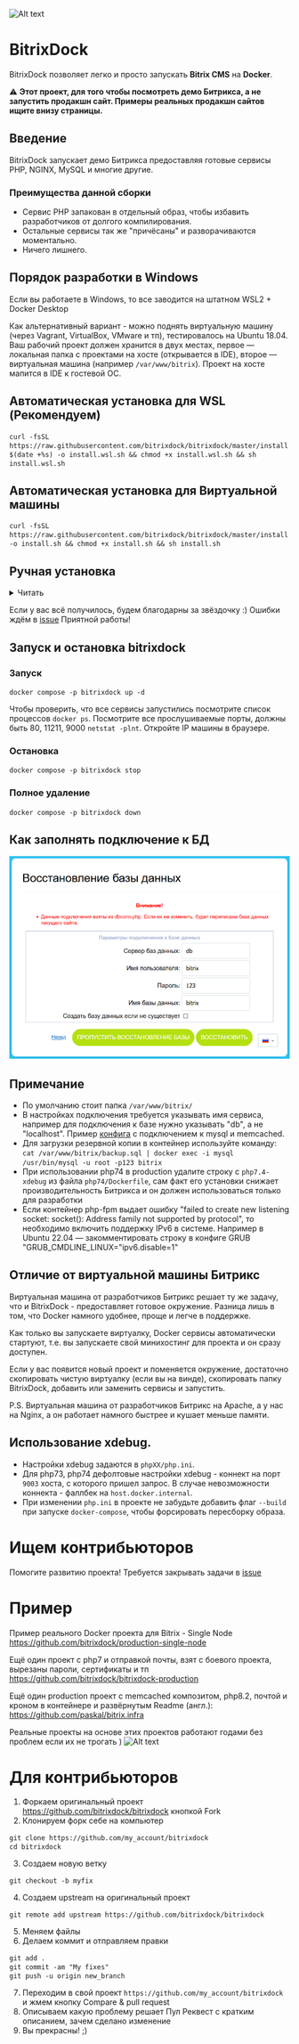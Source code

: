 ![Alt text](assets/logo.jpg?raw=true "BitrixDock")

# BitrixDock
BitrixDock позволяет легко и просто запускать **Bitrix CMS** на **Docker**.

:warning: **Этот проект, для того чтобы посмотреть демо Битрикса, а не запустить продакшн сайт. Примеры реальных продакшн сайтов ищите внизу страницы.**


## Введение
BitrixDock запускает демо Битрикса предоставляя готовые сервисы PHP, NGINX, MySQL и многие другие.

### Преимущества данной сборки
- Сервис PHP запакован в отдельный образ, чтобы избавить разработчиков от долгого компилирования.
- Остальные сервисы так же "причёсаны" и разворачиваются моментально.
- Ничего лишнего.

## Порядок разработки в Windows
Если вы работаете в Windows, то все заводится на штатном WSL2 + Docker Desktop

Как альтернативный вариант - можно поднять виртуальную машину (через Vagrant, VirtualBox, VMware и тп), тестировалось на Ubuntu 18.04.
Ваш рабочий проект должен хранится в двух местах, первое — локальная папка с проектами на хосте (открывается в IDE), второе — виртуальная машина
(например ```/var/www/bitrix```). Проект на хосте мапится в IDE к гостевой OC.

## Автоматическая установка для WSL (Рекомендуем)
```shell
curl -fsSL https://raw.githubusercontent.com/bitrixdock/bitrixdock/master/install.wsl.sh?$(date +%s) -o install.wsl.sh && chmod +x install.wsl.sh && sh install.wsl.sh
```

## Автоматическая установка для Виртуальной машины
```shell
curl -fsSL https://raw.githubusercontent.com/bitrixdock/bitrixdock/master/install.sh -o install.sh && chmod +x install.sh && sh install.sh
```

## Ручная установка
<details><summary>Читать</summary>
<p>

#### Зависимости
- Git
```shell
apt-get update && apt-get install -y git
```
- Docker & Docker-Compose
```shell
cd /usr/local/src && wget -qO- https://get.docker.com/ | sh && \
curl -L "https://github.com/docker/compose/releases/download/1.29.2/docker-compose-$(uname -s)-$(uname -m)" -o /usr/local/bin/docker-compose && \
chmod +x /usr/local/bin/docker-compose && \
echo "alias dc='docker-compose'" >> ~/.bash_aliases && \
source ~/.bashrc
```

### Папки и файл Битрикс
```shell
mkdir -p /var/www/bitrix && \
cd /var/www/bitrix && \
wget https://www.1c-bitrix.ru/download/scripts/bitrixsetup.php && \
cd /var/www/ && \
git clone https://github.com/bitrixdock/bitrixdock.git && \
cd /var/ && chmod -R 775 www/ && chown -R root:www-data www/ && \
cd /var/www/bitrixdock
```

### Выполните настройку окружения

Скопируйте файл `.env_template` в `.env`

```shell
cp -f .env_template .env
```
⚠ Если у вас мак, удалите строчку `/etc/localtime:/etc/localtime/:ro` из docker-compose.yml

По умолчанию используется nginx, php 7.4, mysql. Настройки можно изменить в файле ```.env```. Также можно задать путь к каталогу с сайтом и параметры базы данных MySQL.


```dotenv
COMPOSE_PROJECT_NAME=bitrixdock  # Имя проекта. Используется для наименования контейнеров
PHP_VERSION=php74                # Версия php
WEB_SERVER_TYPE=nginx            # Веб-сервер nginx/apache
DB_SERVER_TYPE=mysql             # Сервер базы данных mysql/percona
MYSQL_DATABASE=bitrix            # Имя базы данных
MYSQL_USER=bitrix                # Пользователь базы данных
MYSQL_PASSWORD=123               # Пароль для доступа к базе данных
MYSQL_ROOT_PASSWORD=123          # Пароль для пользователя root от базы данных
INTERFACE=0.0.0.0                # На данный интерфейс будут проксироваться порты
SITE_PATH=/var/www/bitrix        # Путь к директории Вашего сайта
```
</p>
</details>

Если у вас всё получилось, будем благодарны за звёздочку :)
Ошибки ждём в [issue](https://github.com/bitrixdock/bitrixdock/issues)
Приятной работы!

## Запуск и остановка bitrixdock
### Запуск
```shell
docker compose -p bitrixdock up -d
```
Чтобы проверить, что все сервисы запустились посмотрите список процессов ```docker ps```.
Посмотрите все прослушиваемые порты, должны быть 80, 11211, 9000 ```netstat -plnt```.
Откройте IP машины в браузере.

### Остановка
```shell
docker compose -p bitrixdock stop
```

### Полное удаление
```shell
docker compose -p bitrixdock down
```
## Как заполнять подключение к БД
![db](https://raw.githubusercontent.com/bitrixdock/bitrixdock/master/assets/db.png)

## Примечание
- По умолчанию стоит папка ```/var/www/bitrix/```
- В настройках подключения требуется указывать имя сервиса, например для подключения к базе нужно указывать "db", а не "localhost". Пример [конфига](configs/.settings.php) с подключением к mysql и memcached.
- Для загрузки резервной копии в контейнер используйте команду: ```cat /var/www/bitrix/backup.sql | docker exec -i mysql /usr/bin/mysql -u root -p123 bitrix```
- При использовании php74 в production удалите строку с `php7.4-xdebug` из файла `php74/Dockerfile`, сам факт его установки снижает производительность Битрикса и он должен использоваться только для разработки
- Если контейнер php-fpm выдает ошибку "failed to create new listening socket: socket(): Address family not supported by protocol", то необходимо включить поддержку IPv6 в системе. Например в Ubuntu 22.04 — закомментировать строку в конфиге GRUB "GRUB_CMDLINE_LINUX="ipv6.disable=1"
## Отличие от виртуальной машины Битрикс
Виртуальная машина от разработчиков Битрикс решает ту же задачу, что и BitrixDock - предоставляет готовое окружение. Разница лишь в том, что Docker намного удобнее, проще и легче в поддержке.

Как только вы запускаете виртуалку, Docker сервисы автоматически стартуют, т.е. вы запускаете свой минихостинг для проекта и он сразу доступен.

Если у вас появится новый проект и поменяется окружение, достаточно скопировать чистую виртуалку (если вы на винде), скопировать папку BitrixDock, добавить или заменить сервисы и запустить.

P.S.
Виртуальная машина от разработчиков Битрикс на Apache, а у нас на Nginx, а он работает намного быстрее и кушает меньше памяти.

## Использование xdebug.

- Настройки xdebug задаются в `phpXX/php.ini`.
- Для php73, php74 дефолтовые настройки xdebug - коннект на порт `9003` хоста, с которого пришел запрос. В случае невозможности коннекта - фаллбек на `host.docker.internal`.
- При изменении `php.ini` в проекте не забудьте добавить флаг `--build` при запуске `docker-compose`, чтобы форсировать пересборку образа.


# Ищем контрибьюторов
Помогите развитию проекта! Требуется закрывать задачи в [issue](https://github.com/bitrixdock/bitrixdock/issues)

# Пример
Пример реального Docker проекта для Bitrix - Single Node
https://github.com/bitrixdock/production-single-node

Ещё один проект с php7 и отправкой почты, взят с боевого проекта, вырезаны пароли, сертификаты и тп
https://github.com/bitrixdock/bitrixdock-production

Ещё один production проект с memcached композитом, php8.2, почтой и кроном в контейнере и развёрнутым Readme (англ.):
https://github.com/paskal/bitrix.infra

Реальные проекты на основе этих проектов работают годами без проблем если их не трогать )
![Alt text](assets/Clip2net_200727170318.png?raw=true "BitrixDock")

# Для контрибьюторов
1. Форкаем оригинальный проект https://github.com/bitrixdock/bitrixdock кнопкой Fork
2. Клонируем форк себе на компьютер
```shell
git clone https://github.com/my_account/bitrixdock
cd bitrixdock
```
3. Создаем новую ветку
```shell
git checkout -b myfix
```
4. Создаем upstream на оригинальный проект
```shell
git remote add upstream https://github.com/bitrixdock/bitrixdock
```
5. Меняем файлы
6. Делаем коммит и отправляем правки
```shell
git add .
git commit -am "My fixes"
git push -u origin new_branch
```
7. Переходим в свой проект ```https://github.com/my_account/bitrixdock``` и жмем кнопку Compare & pull request
8. Описываем какую проблему решает Пул Реквест с кратким описанием, зачем сделано изменение
9. Вы прекрасны! ;)





